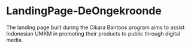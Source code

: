 # LandingPage-DeOngekroonde
The landing page built during the Cikara Bantoos program aims to assist Indonesian UMKM in promoting their products to public through digital media.
